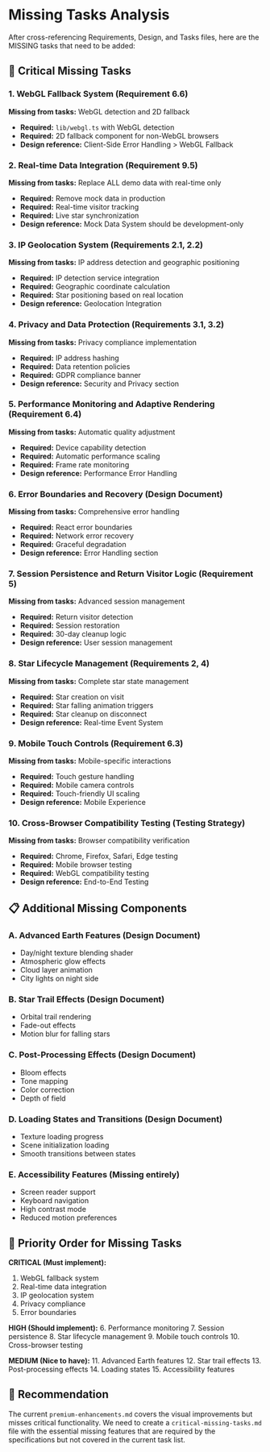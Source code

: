 # Missing Tasks Analysis

After cross-referencing Requirements, Design, and Tasks files, here are the MISSING tasks that need to be added:

## 🚨 Critical Missing Tasks

### 1. WebGL Fallback System (Requirement 6.6)
**Missing from tasks:** WebGL detection and 2D fallback
- **Required:** `lib/webgl.ts` with WebGL detection
- **Required:** 2D fallback component for non-WebGL browsers
- **Design reference:** Client-Side Error Handling > WebGL Fallback

### 2. Real-time Data Integration (Requirement 9.5)
**Missing from tasks:** Replace ALL demo data with real-time only
- **Required:** Remove mock data in production
- **Required:** Real-time visitor tracking
- **Required:** Live star synchronization
- **Design reference:** Mock Data System should be development-only

### 3. IP Geolocation System (Requirements 2.1, 2.2)
**Missing from tasks:** IP address detection and geographic positioning
- **Required:** IP detection service integration
- **Required:** Geographic coordinate calculation
- **Required:** Star positioning based on real location
- **Design reference:** Geolocation Integration

### 4. Privacy and Data Protection (Requirements 3.1, 3.2)
**Missing from tasks:** Privacy compliance implementation
- **Required:** IP address hashing
- **Required:** Data retention policies
- **Required:** GDPR compliance banner
- **Design reference:** Security and Privacy section

### 5. Performance Monitoring and Adaptive Rendering (Requirement 6.4)
**Missing from tasks:** Automatic quality adjustment
- **Required:** Device capability detection
- **Required:** Automatic performance scaling
- **Required:** Frame rate monitoring
- **Design reference:** Performance Error Handling

### 6. Error Boundaries and Recovery (Design Document)
**Missing from tasks:** Comprehensive error handling
- **Required:** React error boundaries
- **Required:** Network error recovery
- **Required:** Graceful degradation
- **Design reference:** Error Handling section

### 7. Session Persistence and Return Visitor Logic (Requirement 5)
**Missing from tasks:** Advanced session management
- **Required:** Return visitor detection
- **Required:** Session restoration
- **Required:** 30-day cleanup logic
- **Design reference:** User session management

### 8. Star Lifecycle Management (Requirements 2, 4)
**Missing from tasks:** Complete star state management
- **Required:** Star creation on visit
- **Required:** Star falling animation triggers
- **Required:** Star cleanup on disconnect
- **Design reference:** Real-time Event System

### 9. Mobile Touch Controls (Requirement 6.3)
**Missing from tasks:** Mobile-specific interactions
- **Required:** Touch gesture handling
- **Required:** Mobile camera controls
- **Required:** Touch-friendly UI scaling
- **Design reference:** Mobile Experience

### 10. Cross-Browser Compatibility Testing (Testing Strategy)
**Missing from tasks:** Browser compatibility verification
- **Required:** Chrome, Firefox, Safari, Edge testing
- **Required:** Mobile browser testing
- **Required:** WebGL compatibility testing
- **Design reference:** End-to-End Testing

## 📋 Additional Missing Components

### A. Advanced Earth Features (Design Document)
- Day/night texture blending shader
- Atmospheric glow effects
- Cloud layer animation
- City lights on night side

### B. Star Trail Effects (Design Document)
- Orbital trail rendering
- Fade-out effects
- Motion blur for falling stars

### C. Post-Processing Effects (Design Document)
- Bloom effects
- Tone mapping
- Color correction
- Depth of field

### D. Loading States and Transitions (Design Document)
- Texture loading progress
- Scene initialization loading
- Smooth transitions between states

### E. Accessibility Features (Missing entirely)
- Screen reader support
- Keyboard navigation
- High contrast mode
- Reduced motion preferences

## 🎯 Priority Order for Missing Tasks

**CRITICAL (Must implement):**
1. WebGL fallback system
2. Real-time data integration
3. IP geolocation system
4. Privacy compliance
5. Error boundaries

**HIGH (Should implement):**
6. Performance monitoring
7. Session persistence
8. Star lifecycle management
9. Mobile touch controls
10. Cross-browser testing

**MEDIUM (Nice to have):**
11. Advanced Earth features
12. Star trail effects
13. Post-processing effects
14. Loading states
15. Accessibility features

## 📝 Recommendation

The current `premium-enhancements.md` covers the visual improvements but misses critical functionality. We need to create a `critical-missing-tasks.md` file with the essential missing features that are required by the specifications but not covered in the current task list.